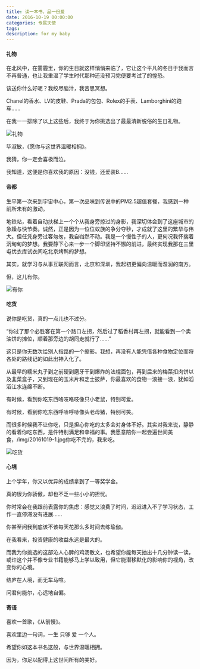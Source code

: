 ```yaml
---
title: 读一本书，品一份爱
date: 2016-10-19 00:00:00
categories: 专属天使
tags: 
description: for my baby
---
```



#### 礼物
在北风中，在雾霾里，你的生日就这样悄悄来临了，它让这个平凡的冬日于我而言不再普通，也让我重温了学生时代那种还没预习完便要考试了的惶恐。

该送你什么好呢？我绞尽脑汁，我苦思冥想。

Chanel的香水、LV的皮鞋、Prada的包包、Rolex的手表、Lamborghini的跑车……

在我一一排除了以上这些后，我终于为你挑选出了最最清新脱俗的生日礼物。

![礼物](../../img/20161019-1.jpg)

毕淑敏，《愿你与这世界温暖相拥》。

我猜，你一定会喜极而泣。

我知道，这便是你喜欢我的原因：没钱，还爱装B……

#### 帝都
生平第一次来到宇宙中心，第一次品味到传说中的PM2.5超值套餐，我感到一种前所未有的激动。

地铁站，看着自动扶梯上一个个从我身旁掠过的身影，我深切体会到了这座城市的急躁与快节奏。诚然，正是因为一位位蚁族的争分夺秒，才成就了这里的繁华与伟大。但任凭身旁过客匆匆，我自岿然不动。我是一个慢性子的人，更何况我怀揣着沉甸甸的梦想。我要静下心来一步一个脚印坚持不懈的前进，最终实现我那在三里屯优衣库试衣间吃北京烤鸭的梦想。

其实，就学习与从事互联网而言，北京和深圳，我起初更偏向温暖而湿润的南方。

但，这儿有你。

![有你](../../img/20161019-2.jpg)

#### 吃货
说你是吃货，真的一点儿也不过分。

“你过了那个必胜客在第一个路口左拐，然后过了稻香村再左拐，就能看到一个卖油饼的摊位，顺着那旁边的胡同走就行了……”

这只是你无数次给别人指路的一个缩影。我想，再没有人能凭借各种食物定位而将各处的路线记的如此出神入化了。

从最早的糯米丸子到之前硬到磨牙干到爆炸的法棍面包，再到后来的梅菜扣肉饼以及韭菜盒子，又到现在的玉米片和芝士披萨，你最喜欢的食物一浪接一浪，犹如滔滔江水连绵不断。

有时候，看到你吃东西咯吱咯吱像只小老鼠，特别可爱。

有时候，看到你吃东西呼哧呼哧像头老母猪，特别可笑。

而很多时候我不让你吃，只是担心你吃的太多会对身体不好。其实对我来说，静静的看着你吃东西，是件特别满足和幸福的事。我愿意陪你一起尝遍世间美食，/img/20161019-1.jpg你吃不完的，我来吃。

![吃货](../../img/20161019-3.jpg)


#### 心境
上个学年，你又以优异的成绩拿到了一等奖学金。

真的很为你骄傲，却也不乏一些小小的担忧。

你时常会在我跟前表露你的焦虑：感觉又浪费了时间，迟迟进入不了学习状态，工作一直停滞没有进展……

你甚至问我到底该不该每天花那么多时间去练瑜伽。

在我看来，投资健康的收益永远是最大的。

而我为你挑选的这部沁人心脾的鸡汤散文，也希望你能每天抽出十几分钟读一读，或许这个并不像专业书籍能够马上学以致用，但它能潜移默化的影响你的视角，改变你的心境。

结庐在人境，而无车马喧。

问君何能尔，心远地自偏。


#### 寄语
喜欢一首歌，《从前慢》。

喜欢里边一句词，一生 只够 爱 一个人。

希望你如这本书名这般，与世界温暖相拥。

因为，你足以配得上这世间所有的美好。
